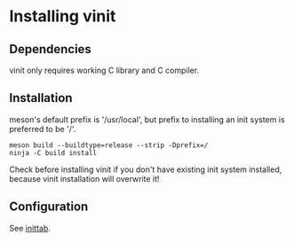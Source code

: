 # Installing vinit

## Dependencies
vinit only requires working C library and C compiler.

## Installation
meson's default prefix is '/usr/local', but prefix to installing an init system is preferred to be '/'.
```
meson build --buildtype=release --strip -Dprefix=/
ninja -C build install
```
Check before installing vinit if you don't have existing init system installed, because vinit installation will overwrite it!

## Configuration
See [inittab](inittab.md).